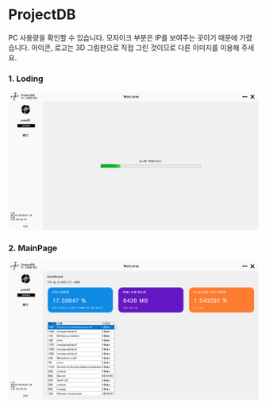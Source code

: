 # ProjectDB
PC 사용량을 확인할 수 있습니다.
모자이크 부분은 IP를 보여주는 곳이기 때문에 가렸습니다.
아이콘, 로고는 3D 그림판으로 직접 그린 것이므로 다른 이미지를 이용해 주세요.

### 1. Loding
![ProjectDB Loding](https://github.com/PSMDEV9073/ProjectDB/blob/main/ProjectDB.Loding.png)

### 2. MainPage
![ProjectDB MainPage](https://github.com/PSMDEV9073/ProjectDB/blob/main/ProjectDB.MainPage.png)
